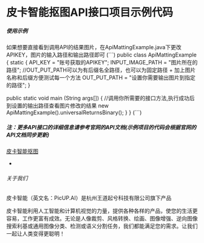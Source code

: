 # 皮卡智能抠图API接口项目示例代码

##### 使用示例
如果想要直接看到调用API的结果图片，在ApiMattingExample.java下更改APIKEY，图片的输入路径和输出路径即可
(```)
   public class ApiMattingExample {
   static {
      API_KEY = "账号获取的APIKEY";
      INPUT_IMAGE_PATH = "图片所在的路径";
      //OUT_PUT_PATH可以为有后缀名全路径，也可以为固定路径 + 加上图片名称和后缀方便测试每一个方法
      OUT_PUT_PATH = "设置你需要输出图片到指定的路径";
   }
   
   public static void main (String args[]) {
        //调用你所需要的接口方法,执行成功后到设置的输出路径查看图片修改的结果
        new ApiMattingExample().universalReturnsBinary();
   }
}
(```)


##### 注：更多API接口的详细信息请参考官网的API文档(示例项目的代码会根据官网的API文档同步更新)
[皮卡智能抠图](http://www.picup.shop/apidoc-image-matting.html)

-
###### 关于我们
皮卡智能（英文名：PicUP.AI）是杭州王道起兮科技有限公司旗下产品

皮卡智能利用人工智能和计算机视觉的力量，提供各种各样的产品，使您的生活更容易，工作更富有成效。无论是人像裁剪、风格转换、绘画、图像增强、逆向图像搜索利基或通用图像分类、检测或语义分割任务，我们都能满足您的需求。让我们一起让人类变得更聪明！
